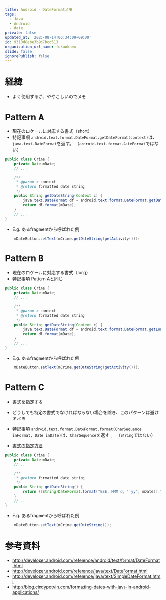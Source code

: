 ```yaml
---
title: Android - DateFormatメモ
tags:
  - Java
  - Android
  - date
private: false
updated_at: '2023-08-14T06:34:09+09:00'
id: 9313d8ebe3b9d7bcd513
organization_url_name: fukuokaex
slide: false
ignorePublish: false
---
```

# 経緯
- よく使用するが、ややこしいのでメモ

# Pattern A
- 現在のロケールに対応する書式（short）
- 特記事項 `android.text.format.DateFormat.getDateFormat(context)`は、 `java.text.DateFormat`を返す。 （`android.text.format.DateFormat`ではない）

```java
public class Crime {
    private Date mDate;
    // ...

    /**
     * @param c context
     * @return formatted date string
     */
    public String getDateString(Context c) {
        java.text.DateFormat df = android.text.format.DateFormat.getDateFormat(c);
        return df.format(mDate);
    }
    // ...
}
```

- E.g. あるfragmentから呼ばれた例

```java
    mDateButton.setText(mCrime.getDateString(getActivity()));
```

# Pattern B
- 現在のロケールに対応する書式（long）
- 特記事項 Pattern Aと同じ

```java
public class Crime {
    private Date mDate;
    // ...

    /**
     * @param c context
     * @return formatted date string
     */
    public String getDateString(Context c) {
        java.text.DateFormat df = android.text.format.DateFormat.getLongDateFormat(c);
        return df.format(mDate);
    }
    // ...
}
```

- E.g. あるfragmentから呼ばれた例

```java
    mDateButton.setText(mCrime.getDateString(getActivity()));
```


# Pattern C

- 書式を指定する
- どうしても特定の書式でなければならない場合を除き、このパターンは避けるべき
- 特記事項 `android.text.format.DateFormat.format(CharSequence inFormat, Date inDate)`は、`CharSequence`を返す 。 （`String`ではない）

- [書式の指定方法](http://developer.android.com/reference/java/text/SimpleDateFormat.html)

```java
public class Crime {
    private Date mDate;
    // ...

    /**
     * @return formatted date string
     */
    public String getDateString() {
        return ((String)DateFormat.format("EEE, MMM d, ''yy", mDate)).toString();
    }
    // ...
}
```

- E.g. あるfragmentから呼ばれた例

```java
    mDateButton.setText(mCrime.getDateString());
```

# 参考資料

- http://developer.android.com/reference/android/text/format/DateFormat.html
- http://developer.android.com/reference/java/text/DateFormat.html
- http://developer.android.com/reference/java/text/SimpleDateFormat.html
- http://blog.cindypotvin.com/formatting-dates-with-java-in-android-applications/

